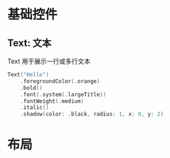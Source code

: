 # 基础控件

## Text: 文本

Text 用于展示一行或多行文本

```swift
Text("Hello")
    .foregroundColor(.orange)
    .bold()
    .font(.system(.largeTitle))
    .fontWeight(.medium)
    .italic()
    .shadow(color: .black, radius: 1, x: 0, y: 2)
```

# 布局
